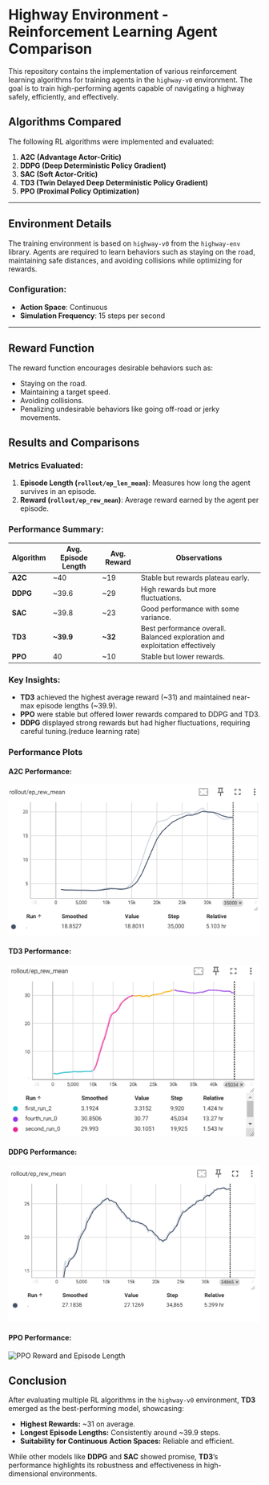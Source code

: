# Highway Environment - Reinforcement Learning Agent Comparison

This repository contains the implementation of various reinforcement learning algorithms for training agents in the `highway-v0` environment. The goal is to train high-performing agents capable of navigating a highway safely, efficiently, and effectively.

## Algorithms Compared

The following RL algorithms were implemented and evaluated:

1. **A2C (Advantage Actor-Critic)**  
2. **DDPG (Deep Deterministic Policy Gradient)**  
3. **SAC (Soft Actor-Critic)**  
4. **TD3 (Twin Delayed Deep Deterministic Policy Gradient)**  
5. **PPO (Proximal Policy Optimization)**  

---

## Environment Details

The training environment is based on `highway-v0` from the `highway-env` library. Agents are required to learn behaviors such as staying on the road, maintaining safe distances, and avoiding collisions while optimizing for rewards.

### Configuration:
- **Action Space**: Continuous
- **Simulation Frequency**: 15 steps per second

---

## Reward Function

The reward function encourages desirable behaviors such as:
- Staying on the road.
- Maintaining a target speed.
- Avoiding collisions.
- Penalizing undesirable behaviors like going off-road or jerky movements.


## Results and Comparisons

### Metrics Evaluated:
1. **Episode Length (`rollout/ep_len_mean`)**: Measures how long the agent survives in an episode.
2. **Reward (`rollout/ep_rew_mean`)**: Average reward earned by the agent per episode.

### Performance Summary:

| Algorithm | Avg. Episode Length | Avg. Reward | Observations                          |
|-----------|----------------------|-------------|---------------------------------------|
| **A2C**   | ~40                 | ~19         | Stable but rewards plateau early.     |
| **DDPG**  | ~39.6               | ~29         | High rewards but more fluctuations.   |
| **SAC**   | ~39.8               | ~23         | Good performance with some variance.  |
| **TD3**   | **~39.9**             | **~32**     | Best performance overall. Balanced exploration and exploitation effectively |
| **PPO**   | 40               | ~10         | Stable but lower rewards.    |

### Key Insights:
- **TD3** achieved the highest average reward (~31) and maintained near-max episode lengths (~39.9).
- **PPO** were stable but offered lower rewards compared to DDPG and TD3.
- **DDPG** displayed strong rewards but had higher fluctuations, requiring careful tuning.(reduce learning rate)

### Performance Plots

#### A2C Performance:
![A2C Reward and Episode Length](assets/A2C/avg_reward.png)

#### TD3 Performance:
![TD3 Reward and Episode Length](assets/TD3/avg_reward.png)

#### DDPG Performance:
![DDPG Reward and Episode Length](assets/DDPG/avg_reward.png)

#### PPO Performance:
![PPO Reward and Episode Length](assets/PPO/avg_reward.png)

## Conclusion

After evaluating multiple RL algorithms in the `highway-v0` environment, **TD3** emerged as the best-performing model, showcasing:
- **Highest Rewards:** ~31 on average.
- **Longest Episode Lengths:** Consistently around ~39.9 steps.
- **Suitability for Continuous Action Spaces:** Reliable and efficient.

While other models like **DDPG** and **SAC** showed promise, **TD3**’s performance highlights its robustness and effectiveness in high-dimensional environments.

